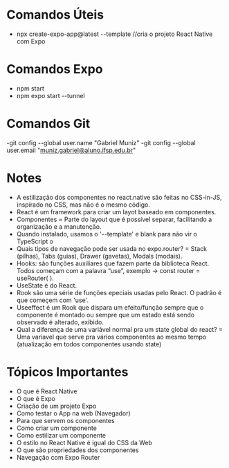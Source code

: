 # Comandos Úteis

- npx create-expo-app@latest --template //cria o projeto React Native com Expo

# Comandos Expo

- npm start 
- npm expo start --tunnel

# Comandos Git 
-git config --global user.name "Gabriel Muniz"
-git config --global user.email "muniz.gabriel@aluno.ifsp.edu.br"

# Notes
- A estilização dos componentes no react.native são feitas no CSS-in-JS, inspirado no CSS, mas não é o mesmo código.
- React é um framework para criar um layot baseado em componentes.
- Componentes = Parte do layout que é possível separar, facilitando a organização e a manutenção.
- Quando instalado, usamos o '--template' e blank para não vir o TypeScript o
- Quais tipos de navegação pode ser usada no expo.router? = Stack (pilhas), Tabs (guias), Drawer (gavetas), Modals (modais).
- Hooks: são funções auxiliares que fazem parte da biblioteca React. Todos começam com a palavra “use”, exemplo -> const router = useRouter( ).
- UseState é do React.
- Rook são uma série de funções epeciais usadas pelo React. O padrão é que começem com 'use'.
- Useeffect é um Rook que dispara um efeito/função sempre que o componente é montado ou sempre que um estado está sendo observado é alterado, exibido.
- Qual a diferença de uma variável normal pra um state global do react? = Uma variavel que serve pra vários componentes ao mesmo tempo (atualização em todos componentes usando state)


# Tópicos Importantes
- O que é React Native
- O que é Expo
- Criação de um projeto Expo
- Como testar o App na web (Navegador)
- Para que servem os componentes
- Como criar um componente
- Como estilizar um componente
- O estilo no React Native é igual do CSS da Web
- O que são propriedades dos componentes
- Navegação com Expo Router
